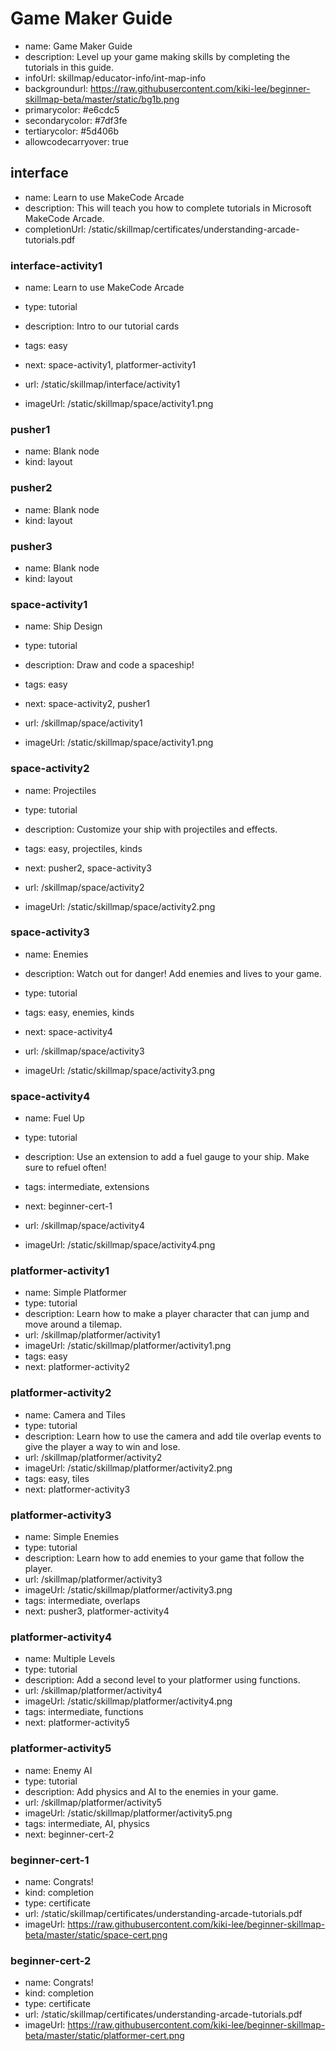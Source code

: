# Game Maker Guide
* name: Game Maker Guide
* description: Level up your game making skills by completing the tutorials in this guide.
* infoUrl: skillmap/educator-info/int-map-info
* backgroundurl: https://raw.githubusercontent.com/kiki-lee/beginner-skillmap-beta/master/static/bg1b.png  
* primarycolor: #e6cdc5
* secondarycolor: #7df3fe
* tertiarycolor: #5d406b
* allowcodecarryover: true


## interface
* name: Learn to use MakeCode Arcade
* description: This will teach you how to complete tutorials in Microsoft MakeCode Arcade.
* completionUrl: /static/skillmap/certificates/understanding-arcade-tutorials.pdf

### interface-activity1

* name: Learn to use MakeCode Arcade
* type: tutorial
* description: Intro to our tutorial cards
* tags: easy
* next: space-activity1, platformer-activity1

* url: /static/skillmap/interface/activity1 
* imageUrl: /static/skillmap/space/activity1.png


### pusher1
* name: Blank node
* kind: layout

### pusher2
* name: Blank node
* kind: layout


### pusher3
* name: Blank node
* kind: layout

### space-activity1

* name: Ship Design
* type: tutorial
* description: Draw and code a spaceship!
* tags: easy
* next: space-activity2, pusher1

* url: /skillmap/space/activity1
* imageUrl: /static/skillmap/space/activity1.png

### space-activity2

* name: Projectiles
* type: tutorial
* description: Customize your ship with projectiles and effects.
* tags: easy, projectiles, kinds
* next: pusher2, space-activity3

* url: /skillmap/space/activity2
* imageUrl: /static/skillmap/space/activity2.png

### space-activity3

* name: Enemies
* description: Watch out for danger! Add enemies and lives to your game.
* type: tutorial
* tags: easy, enemies, kinds
* next: space-activity4

* url: /skillmap/space/activity3
* imageUrl: /static/skillmap/space/activity3.png

### space-activity4

* name: Fuel Up
* type: tutorial
* description: Use an extension to add a fuel gauge to your ship. Make sure to refuel often!
* tags: intermediate, extensions
* next: beginner-cert-1


* url: /skillmap/space/activity4
* imageUrl: /static/skillmap/space/activity4.png



### platformer-activity1

* name: Simple Platformer
* type: tutorial
* description: Learn how to make a player character that can jump and move around a tilemap.
* url: /skillmap/platformer/activity1
* imageUrl: /static/skillmap/platformer/activity1.png
* tags: easy
* next: platformer-activity2

### platformer-activity2

* name: Camera and Tiles
* type: tutorial
* description: Learn how to use the camera and add tile overlap events to give the player a way to win and lose.
* url: /skillmap/platformer/activity2
* imageUrl: /static/skillmap/platformer/activity2.png
* tags: easy, tiles
* next: platformer-activity3

### platformer-activity3

* name: Simple Enemies
* type: tutorial
* description: Learn how to add enemies to your game that follow the player.
* url: /skillmap/platformer/activity3
* imageUrl: /static/skillmap/platformer/activity3.png
* tags: intermediate, overlaps
* next: pusher3, platformer-activity4

### platformer-activity4

* name: Multiple Levels
* type: tutorial
* description: Add a second level to your platformer using functions.
* url: /skillmap/platformer/activity4
* imageUrl: /static/skillmap/platformer/activity4.png
* tags: intermediate, functions
* next: platformer-activity5

### platformer-activity5

* name: Enemy AI
* type: tutorial
* description: Add physics and AI to the enemies in your game.
* url: /skillmap/platformer/activity5
* imageUrl: /static/skillmap/platformer/activity5.png
* tags: intermediate, AI, physics
* next: beginner-cert-2


### beginner-cert-1
* name: Congrats!
* kind: completion
* type: certificate
* url: /static/skillmap/certificates/understanding-arcade-tutorials.pdf
* imageUrl: https://raw.githubusercontent.com/kiki-lee/beginner-skillmap-beta/master/static/space-cert.png


### beginner-cert-2
* name: Congrats!
* kind: completion
* type: certificate
* url: /static/skillmap/certificates/understanding-arcade-tutorials.pdf
* imageUrl: https://raw.githubusercontent.com/kiki-lee/beginner-skillmap-beta/master/static/platformer-cert.png